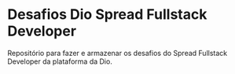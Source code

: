 # Desafios Dio Spread Fullstack Developer
Repositório para fazer e armazenar os desafios do Spread Fullstack Developer da plataforma da Dio.
